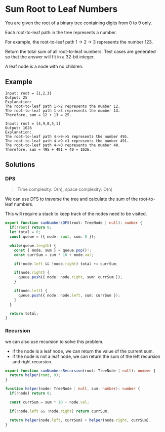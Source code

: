 # Sum Root to Leaf Numbers

You are given the root of a binary tree containing digits from 0 to 9 only.

Each root-to-leaf path in the tree represents a number.

For example, the root-to-leaf path 1 -> 2 -> 3 represents the number 123.

Return the total sum of all root-to-leaf numbers. Test cases are generated so that the answer will fit in a 32-bit integer.

A leaf node is a node with no children.



## Example

```
Input: root = [1,2,3]
Output: 25
Explanation:
The root-to-leaf path 1->2 represents the number 12.
The root-to-leaf path 1->3 represents the number 13.
Therefore, sum = 12 + 13 = 25.
```


```
Input: root = [4,9,0,5,1]
Output: 1026
Explanation:
The root-to-leaf path 4->9->5 represents the number 495.
The root-to-leaf path 4->9->1 represents the number 491.
The root-to-leaf path 4->0 represents the number 40.
Therefore, sum = 495 + 491 + 40 = 1026.
```

## Solutions

### DPS

> Time complexity: O(n), space  complexity: O(n)

We can use DFS to traverse the tree and calculate the sum of the root-to-leaf numbers.

This will require a stack to keep track of the nodes need to be visited.

```typescript
export function sumNumbersDFS(root: TreeNode | null): number {
  if(!root) return 0;
  let total = 0;
  const queue = [{ node: root, sum: 0 }];

  while(queue.length) {
    const { node, sum } = queue.pop()!;
    const currSum = sum * 10 + node.val;

    if(!node.left && !node.right) total += currSum;

    if(node.right) {
      queue.push({ node: node.right, sum: currSum });
    }

    if(node.left) {
      queue.push({ node: node.left, sum: currSum });
    }
  }

  return total;
}
```

### Recursion

we can also use recursion to solve this problem.
* if the node is a leaf node, we can return the value of the current sum.
* if the node is not a leaf node, we can return the sum of the left recursion and right recursion.

```typescript
export function sumNumbersRecursion(root: TreeNode | null): number {
  return helper(root, 0);
}

function helper(node: TreeNode | null, sum: number): number {
  if(!node) return 0;

  const currSum = sum * 10 + node.val;

  if(!node.left && !node.right) return currSum;

  return helper(node.left, currSum) + helper(node.right, currSum);
}
```
